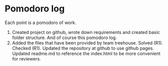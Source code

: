 # Pomodoro log

Each point is a pomodoro of work.

  1. Created project on github, wrote down requirements and created basic folder structure. And of course this pomodoro log.
  1. Added the files that have been provided by team treehouse. Solved (R1). Checked (R1). Updated the repository at github to use github pages. Updated readme.md to reference the index.html to be more convenient for reviewers.